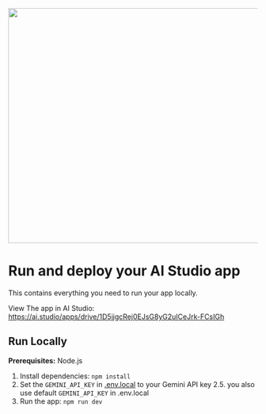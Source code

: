 <div align="center">
<img width="1200" height="475" alt="GHBanner" src="https://github.com/user-attachments/assets/0aa67016-6eaf-458a-adb2-6e31a0763ed6" />
</div>

# Run and deploy your AI Studio app

This contains everything you need to run your app locally.

View The app in AI Studio: https://ai.studio/apps/drive/1D5jjgcRej0EJsG8yG2uICeJrk-FCsIGh

## Run Locally

**Prerequisites:**  Node.js


1. Install dependencies:
   `npm install`
2. Set the `GEMINI_API_KEY` in [.env.local](.env.local) to your Gemini API key 
2.5. you also use default `GEMINI_API_KEY` in .env.local
3. Run the app:
   `npm run dev`
